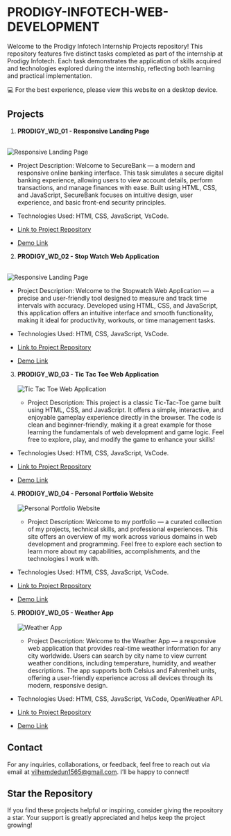 # PRODIGY-INFOTECH-WEB-DEVELOPMENT

Welcome to the Prodigy Infotech Internship Projects repository!
This repository features five distinct tasks completed as part of the internship at Prodigy Infotech. Each task demonstrates the application of skills acquired and technologies explored during the internship, reflecting both learning and practical implementation.  

💻 For the best experience, please view this website on a desktop device.

## Projects

1. **PRODIGY_WD_01 - Responsive Landing Page**
</br></br>
<img alt="Responsive Landing Page" src="https://vilhem-2004.github.io/PRODIGY-WEB-DEVELOPMENT/SecureBank.jpg" />

- Project Description:
Welcome to SecureBank — a modern and responsive online banking interface. This task simulates a secure digital banking experience, allowing users to view account details, perform transactions, and manage finances with ease. Built using HTML, CSS, and JavaScript, SecureBank focuses on intuitive design, user experience, and basic front-end security principles.

- Technologies Used: HTMl, CSS, JavaScript, VsCode.

- [Link to Project Repository](https://github.com/VILHEM-2004/PRODIGY-WEB-DEVELOPMENT/tree/main/PRODIGY_WD_01)

- [Demo Link](https://vilhem-2004.github.io/PRODIGY-WEB-DEVELOPMENT/PRODIGY_WD_01/)
  
2. **PRODIGY_WD_02 - Stop Watch Web Application**
   </br></br>
<img alt="Responsive Landing Page" src="https://vilhem-2004.github.io/PRODIGY-WEB-DEVELOPMENT/Stopwatch.jpg" />

- Project Description:
Welcome to the Stopwatch Web Application — a precise and user-friendly tool designed to measure and track time intervals with accuracy. Developed using HTML, CSS, and JavaScript, this application offers an intuitive interface and smooth functionality, making it ideal for productivity, workouts, or time management tasks.

- Technologies Used: HTMl, CSS, JavaScript, VsCode.

- [Link to Project Repository](https://github.com/VILHEM-2004/PRODIGY-WEB-DEVELOPMENT/tree/main/PRODIGY_WD_02)

- [Demo Link](https://vilhem-2004.github.io/PRODIGY-WEB-DEVELOPMENT/PRODIGY_WD_02/)

3. **PRODIGY_WD_03 - Tic Tac Toe Web Application**
  </br></br>
   <img alt="Tic Tac Toe Web Application" src="https://vilhem-2004.github.io/PRODIGY-WEB-DEVELOPMENT/Tic Tac Toe.jpg" />

   - Project Description:
This project is a classic Tic-Tac-Toe game built using HTML, CSS, and JavaScript. It offers a simple, interactive, and enjoyable gameplay experience directly in the browser. The code is clean and beginner-friendly, making it a great example for those learning the fundamentals of web development and game logic. Feel free to explore, play, and modify the game to enhance your skills!

- Technologies Used:  HTMl, CSS, JavaScript, VsCode.

- [Link to Project Repository](https://github.com/VILHEM-2004/PRODIGY-WEB-DEVELOPMENT/tree/main/PRODIGY_WD_03)

- [Demo Link](https://vilhem-2004.github.io/PRODIGY-WEB-DEVELOPMENT/PRODIGY_WD_03/)
  
4. **PRODIGY_WD_04 - Personal Portfolio Website**
   </br></br>
    <img alt="Personal Portfolio Website" src="https://vilhem-2004.github.io/PRODIGY-WEB-DEVELOPMENT/Portfolie.jpg" />

    - Project Description:
Welcome to my portfolio — a curated collection of my projects, technical skills, and professional experiences. This site offers an overview of my work across various domains in web development and programming. Feel free to explore each section to learn more about my capabilities, accomplishments, and the technologies I work with.

- Technologies Used:  HTMl, CSS, JavaScript, VsCode.
  
- [Link to Project Repository](https://github.com/VILHEM-2004/PRODIGY-WEB-DEVELOPMENT/tree/main/PRODIGY_WD_04)

- [Demo Link](https://vilhem-2004.github.io/PRODIGY-WEB-DEVELOPMENT/PRODIGY_WD_04/)

5. **PRODIGY_WD_05 - Weather App**
    </br></br>
   <img alt="Weather App" src="https://vilhem-2004.github.io/PRODIGY-WEB-DEVELOPMENT/Weather Pro.jpg" />

    - Project Description:
Welcome to the Weather App — a responsive web application that provides real-time weather information for any city worldwide. Users can search by city name to view current weather conditions, including temperature, humidity, and weather descriptions. The app supports both Celsius and Fahrenheit units, offering a user-friendly experience across all devices through its modern, responsive design.

- Technologies Used:  HTMl, CSS, JavaScript, VsCode, OpenWeather API.
  
- [Link to Project Repository](https://github.com/VILHEM-2004/PRODIGY-WEB-DEVELOPMENT/tree/main/PRODIGY_WD_05)

- [Demo Link](https://vilhem-2004.github.io/PRODIGY-WEB-DEVELOPMENT/PRODIGY_WD_05/)

## Contact

For any inquiries, collaborations, or feedback, feel free to reach out via email at vilhemdedun1565@gmail.com. I’ll be happy to connect!

## Star the Repository

If you find these projects helpful or inspiring, consider giving the repository a star. Your support is greatly appreciated and helps keep the project growing!
